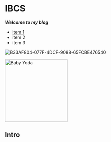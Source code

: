 # IBCS

***Welcome to my blog***

- [item 1](https://bing.cn)
- item 2
- item 3
  
![B33AF804-077F-4DCF-9088-65FCBE476540](https://github.com/user-attachments/assets/5a20ec16-f7ff-4216-8e2f-0257191ff7a1)

<img width="200" alt="Baby Yoda" src="https://github.com/user-attachments/assets/5a20ec16-f7ff-4216-8e2f-0257191ff7a">

## Intro
